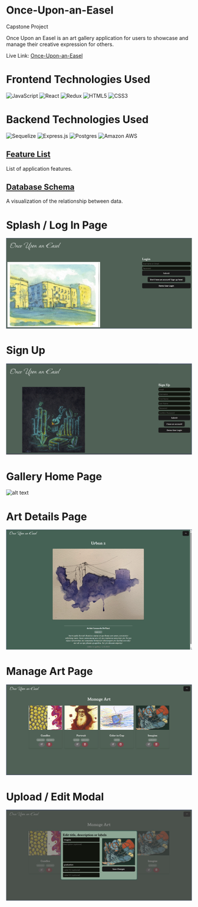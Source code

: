 # Once-Upon-an-Easel
Capstone Project

Once Upon an Easel is an art gallery application for users to showcase and manage their creative expression for others.

Live Link: [Once-Upon-an-Easel](https://onceuponaneasel.zevb.dev/)

# Frontend Technologies Used
![JavaScript](https://img.shields.io/badge/javascript-%23323330.svg?style=for-the-badge&logo=javascript&logoColor=%23F7DF1E)
![React](https://img.shields.io/badge/react-%2320232a.svg?style=for-the-badge&logo=react&logoColor=%2361DAFB)
![Redux](https://img.shields.io/badge/redux-%23593d88.svg?style=for-the-badge&logo=redux&logoColor=white)
![HTML5](https://img.shields.io/badge/html5-%23E34F26.svg?style=for-the-badge&logo=html5&logoColor=white)
![CSS3](https://img.shields.io/badge/CSS3-563d7c?&style=for-the-badge&logo=css3&logoColor=white)


# Backend Technologies Used
![Sequelize](https://img.shields.io/badge/Sequelize-52B0E7?style=for-the-badge&logo=Sequelize&logoColor=white)
![Express.js](https://img.shields.io/badge/express.js-%23404d59.svg?style=for-the-badge&logo=express&logoColor=%2361DAFB)
![Postgres](https://img.shields.io/badge/postgresql-%23316192.svg?style=for-the-badge&logo=postgresql&logoColor=white)
<img src="https://img.shields.io/badge/Amazon_AWS-232F3E?style=for-the-badge&logo=amazon-aws&logoColor=white" alt="Amazon AWS" />
</div>

## [Feature List](https://github.com/zev-b/once-upon-an-easel/wiki/Feature-List)
List of application features.

## [Database Schema](https://github.com/zev-b/once-upon-an-easel/wiki/Database-Schema)
A visualization of the relationship between data.

# Splash / Log In Page
![alt text](image.png)

# Sign Up
![alt text](image-1.png)

# Gallery Home Page
![alt text](image-2.png)

# Art Details Page
![alt text](image-3.png)

# Manage Art Page
![alt text](image-4.png)

# Upload / Edit Modal
![alt text](image-5.png)

